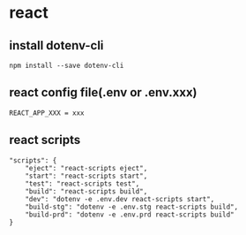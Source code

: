 # react

## install dotenv-cli
```
npm install --save dotenv-cli
```

## react config file(.env or .env.xxx)
```
REACT_APP_XXX = xxx
```

## react scripts
```
"scripts": {
    "eject": "react-scripts eject",
    "start": "react-scripts start",
    "test": "react-scripts test",
    "build": "react-scripts build",
    "dev": "dotenv -e .env.dev react-scripts start",
    "build-stg": "dotenv -e .env.stg react-scripts build",
    "build-prd": "dotenv -e .env.prd react-scripts build"
}
```
